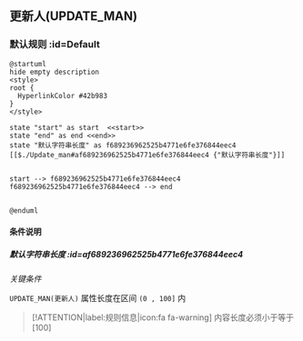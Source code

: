 ## 更新人(UPDATE_MAN) <!-- {docsify-ignore-all} -->

   

### 默认规则 :id=Default

```plantuml
@startuml
hide empty description
<style>
root {
  HyperlinkColor #42b983
}
</style>

state "start" as start  <<start>>
state "end" as end <<end>>
state "默认字符串长度" as f689236962525b4771e6fe376844eec4 [[$./Update_man#af689236962525b4771e6fe376844eec4 {"默认字符串长度"}]]


start --> f689236962525b4771e6fe376844eec4 
f689236962525b4771e6fe376844eec4 --> end 


@enduml
```

#### 条件说明

##### 默认字符串长度 :id=af689236962525b4771e6fe376844eec4


*关键条件*


`UPDATE_MAN(更新人)` 属性长度在区间 `(0 , 100]` 内

> [!ATTENTION|label:规则信息|icon:fa fa-warning]
> 内容长度必须小于等于[100]







